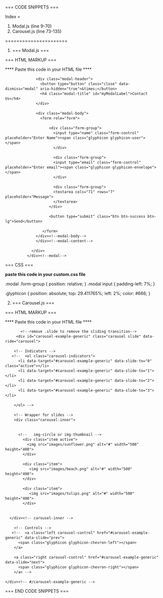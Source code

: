 === CODE SNIPPETS ===

Index = 
1. Modal.js (line 9-70)
2. Carousel.js (line 73-135)

======================

1.  === Modal.js ===


 === HTML MARKUP ===

**** Paste this code in your HTML file ****

<!--
fade effect = add the .fade to div.modal
-->
<div class="modal" id="myModal" tabindex="-1" role="dialog" aria-labelledby="myModalLabel" aria-hidden="true">
              <div class="modal-dialog">
                <div class="modal-content">
                 
                  <div class="modal-header">
                    <button type="button" class="close" data-dismiss="modal" aria-hidden="true">&times;</button>
                    <h4 class="modal-title" id="myModalLabel">Contact Us</h4>
                  </div>
                 
                  <div class="modal-body">
                    <form role="form">

                        <div class="form-group">
                          <input type="name" class="form-control" placeholder="Enter Name"><span class="glyphicon glyphicon-user"></span>
                          </div>
                       
                          <div class="form-group">
                          <input type="email" class="form-control" placeholder="Enter email"><span class="glyphicon glyphicon-envelope"></span>
                          </div>

                          <div class="form-group">
                          <textarea cols="71" rows="7" placeholder="Message">
                          </textarea>
                        </div>
                     
                        <button type="submit" class="btn btn-success btn-lg">Send</button>

                     </form>
                  </div><!--modal-body-->                   
                  </div><!--modal-content-->

                </div>
              </div><!--modal-->

 === CSS ===

****paste this code in your custom.css file****

.modal .form-group {
position: relative;
}
  .modal input {
    padding-left: 7%;
  }

.glyphicon {
position: absolute;
top: 29.411765%;
left: 2%;
color: #666;
}



2.  === Carousel.js ===


 === HTML MARKUP ===

**** Paste this code in your HTML file ****


<div class="slideshow">

<!--
  - quick float: use pull-right or pull-left to  
  float the slideshow next to the paragraphs.

  - visibility/responsive: use the prefixe class
  hidden- to hide on smaller devices. 

-->
         
           <!--remove .slide to remove the sliding transition-->
         <div id="carousel-example-generic" class="carousel slide" data-ride="carousel">

        <!-- Indicators -->
       <!--  <ol class="carousel-indicators">
          <li data-target="#carousel-example-generic" data-slide-to="0" class="active"></li>
          <li data-target="#carousel-example-generic" data-slide-to="1"></li>
          <li data-target="#carousel-example-generic" data-slide-to="2"></li>
          <li data-target="#carousel-example-generic" data-slide-to="3"></li>
          
        </ol> -->

        <!-- Wrapper for slides -->
        <div class="carousel-inner">


          <!--   img-circle or img-thumbnail -->
            <div class="item active">
              <img src="images/sunflower.png" alt="#" width="500" height="400">
            </div>

            <div class="item">
               <img src="images/beach.png" alt="#" width="500" height="400">
            </div>

            <div class="item">
               <img src="images/tulips.png" alt="#" width="500" height="400">
            </div>

      
      </div><!-- carousel-inner -->

        <!-- Controls -->
       <!--  <a class="left carousel-control" href="#carousel-example-generic" data-slide="prev">
          <span class="glyphicon glyphicon-chevron-left"></span>
        </a>

        <a class="right carousel-control" href="#carousel-example-generic" data-slide="next">
          <span class="glyphicon glyphicon-chevron-right"></span>
        </a> -->

    </div><!-- #/carousel-example-generic -->  
  </div><!-- slideshow -->


=== END CODE SNIPPETS ===
